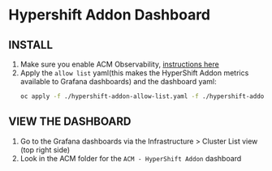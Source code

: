 # Hypershift Addon Dashboard
## INSTALL
1. Make sure you enable ACM Observability, [instructions here](https://access.redhat.com/documentation/en-us/red_hat_advanced_cluster_management_for_kubernetes/2.6/html/observability/observing-environments-intro#enable-observability)
2. Apply the `allow list` yaml(this makes the HyperShift Addon metrics available to Grafana dashboards) and the dashboard yaml:
    ```bash
    oc apply -f ./hypershift-addon-allow-list.yaml -f ./hypershift-addon-dashboard.yaml
    ```

## VIEW THE DASHBOARD
1. Go to the Grafana dashboards via the Infrastructure > Cluster List view (top right side)
2. Look in the ACM folder for the `ACM - HyperShift Addon` dashboard